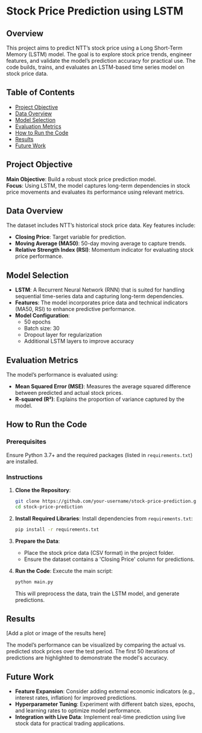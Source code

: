 # Stock Price Prediction using LSTM

## Overview
This project aims to predict NTT’s stock price using a Long Short-Term Memory (LSTM) model. The goal is to explore stock price trends, engineer features, and validate the model’s prediction accuracy for practical use. The code builds, trains, and evaluates an LSTM-based time series model on stock price data.

## Table of Contents
- [Project Objective](#project-objective)
- [Data Overview](#data-overview)
- [Model Selection](#model-selection)
- [Evaluation Metrics](#evaluation-metrics)
- [How to Run the Code](#how-to-run-the-code)
- [Results](#results)
- [Future Work](#future-work)

## Project Objective
**Main Objective**: Build a robust stock price prediction model.  
**Focus**: Using LSTM, the model captures long-term dependencies in stock price movements and evaluates its performance using relevant metrics.

## Data Overview
The dataset includes NTT’s historical stock price data. Key features include:
- **Closing Price**: Target variable for prediction.
- **Moving Average (MA50)**: 50-day moving average to capture trends.
- **Relative Strength Index (RSI)**: Momentum indicator for evaluating stock price performance.

## Model Selection
- **LSTM**: A Recurrent Neural Network (RNN) that is suited for handling sequential time-series data and capturing long-term dependencies.
- **Features**: The model incorporates price data and technical indicators (MA50, RSI) to enhance predictive performance.
- **Model Configuration**:
  - 50 epochs
  - Batch size: 30
  - Dropout layer for regularization
  - Additional LSTM layers to improve accuracy

## Evaluation Metrics
The model’s performance is evaluated using:
- **Mean Squared Error (MSE)**: Measures the average squared difference between predicted and actual stock prices.
- **R-squared (R²)**: Explains the proportion of variance captured by the model.

## How to Run the Code

### Prerequisites
Ensure Python 3.7+ and the required packages (listed in `requirements.txt`) are installed.

### Instructions

1. **Clone the Repository**:

    ```bash
    git clone https://github.com/your-username/stock-price-prediction.git
    cd stock-price-prediction
    ```

2. **Install Required Libraries**: Install dependencies from `requirements.txt`:

    ```bash
    pip install -r requirements.txt
    ```

3. **Prepare the Data**:

    - Place the stock price data (CSV format) in the project folder.
    - Ensure the dataset contains a 'Closing Price' column for predictions.

4. **Run the Code**: Execute the main script:

    ```bash
    python main.py
    ```

    This will preprocess the data, train the LSTM model, and generate predictions.

## Results
[Add a plot or image of the results here]

The model’s performance can be visualized by comparing the actual vs. predicted stock prices over the test period. The first 50 iterations of predictions are highlighted to demonstrate the model's accuracy.

## Future Work
- **Feature Expansion**: Consider adding external economic indicators (e.g., interest rates, inflation) for improved predictions.
- **Hyperparameter Tuning**: Experiment with different batch sizes, epochs, and learning rates to optimize model performance.
- **Integration with Live Data**: Implement real-time prediction using live stock data for practical trading applications.
